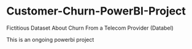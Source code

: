 # Customer-Churn-PowerBI-Project
Fictitious Dataset About Churn From a Telecom Provider (Databel)

This is an ongoing powerbi project 
